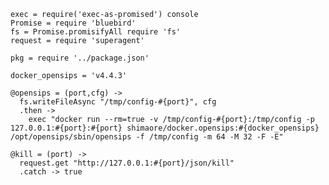     exec = require('exec-as-promised') console
    Promise = require 'bluebird'
    fs = Promise.promisifyAll require 'fs'
    request = require 'superagent'

    pkg = require '../package.json'

    docker_opensips = 'v4.4.3'

    @opensips = (port,cfg) ->
      fs.writeFileAsync "/tmp/config-#{port}", cfg
      .then ->
        exec "docker run --rm=true -v /tmp/config-#{port}:/tmp/config -p 127.0.0.1:#{port}:#{port} shimaore/docker.opensips:#{docker_opensips} /opt/opensips/sbin/opensips -f /tmp/config -m 64 -M 32 -F -E"

    @kill = (port) ->
      request.get "http://127.0.0.1:#{port}/json/kill"
      .catch -> true
